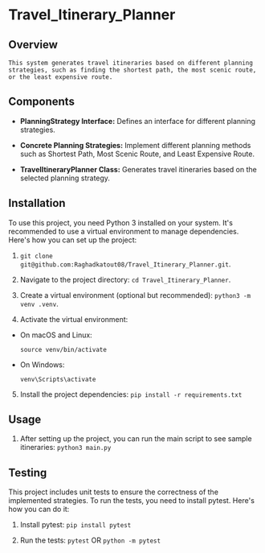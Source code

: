 # Travel_Itinerary_Planner

## Overview 
    This system generates travel itineraries based on different planning strategies, such as finding the shortest path, the most scenic route, or the least expensive route.

## Components
- **PlanningStrategy Interface:** Defines an interface for different planning strategies.

- **Concrete Planning Strategies:** Implement different planning methods such as Shortest Path, Most Scenic Route, and Least Expensive Route.

- **TravelItineraryPlanner Class:** Generates travel itineraries based on the selected planning strategy.

## Installation
To use this project, you need Python 3 installed on your system. It's recommended to use a virtual environment to manage dependencies. Here's how you can set up the project:

1. `git clone git@github.com:Raghadkatout08/Travel_Itinerary_Planner.git`.

2. Navigate to the project directory: `cd Travel_Itinerary_Planner`.

3. Create a virtual environment (optional but recommended): `python3 -m venv .venv`.

4. Activate the virtual environment:
- On macOS and Linux:
  ```
  source venv/bin/activate
  ```
- On Windows:
  ```
  venv\Scripts\activate
  ```
5. Install the project dependencies: `pip install -r requirements.txt`

## Usage 
1. After setting up the project, you can run the main script to see sample itineraries: `python3 main.py`

## Testing
This project includes unit tests to ensure the correctness of the implemented strategies. To run the tests, you need to install pytest. Here's how you can do it:
1. Install pytest: `pip install pytest`

2. Run the tests: `pytest` OR `python -m pytest`